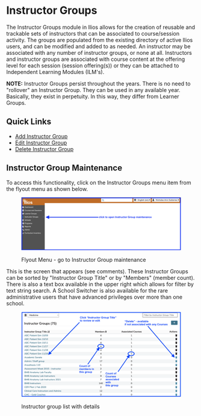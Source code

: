 # Instructor Groups

The Instructor Groups module in Ilios allows for the creation of reusable and trackable sets of instructors that can be associated to course/session activity. The groups are populated from the existing directory of active Ilios users, and can be modified and added to as needed. An instructor may be associated with any number of instructor groups, or none at all. Instructors and instructor groups are associated with course content at the offering level for each session (session offering(s)) or they can be attached to Independent Learning Modules (ILM's).

**NOTE:** Instructor Groups persist throughout the years. There is no need to "rollover" an Instructor Group. They can be used in any available year. Basically, they exist in perpetuity. In this way, they differ from Learner Groups.

## Quick Links

* [Add Instructor Group](https://iliosproject.gitbook.io/ilios-user-guide/instructor-groups/add-instructor-group)
* [Edit Instructor Group](https://iliosproject.gitbook.io/ilios-user-guide/instructor-groups/edit-instructor-group)
* [Delete Instructor Group](https://iliosproject.gitbook.io/ilios-user-guide/instructor-groups/delete-instructor-group)

## Instructor Group Maintenance

To access this functionality, click on the Instructor Groups menu item from the flyout menu as shown below.

<figure>
    <img src="../images/instructor_groups_all_images/open_instructor_groups.png" alt="Open Instructor Group Maintenance">
    <figcaption>
        <p>Flyout Menu -  go to Instructor Group maintenance
        </p>
    </figcaption>
</figure>

This is the screen that appears (see comments). These Instructor Groups can be sorted by "Instructor Group Title" or by "Members" (member count). There is also a text box available in the upper right which allows for filter by text string search. A School Switcher is also available for the rare administrative users that have advanced privileges over more than one school.

<figure>
    <img src="../images/instructor_groups_all_images/instructor_group_list.png" alt="Instructor group list">
    <figcaption>
        <p>Instructor group list with details
        </p>
    </figcaption>
</figure>

